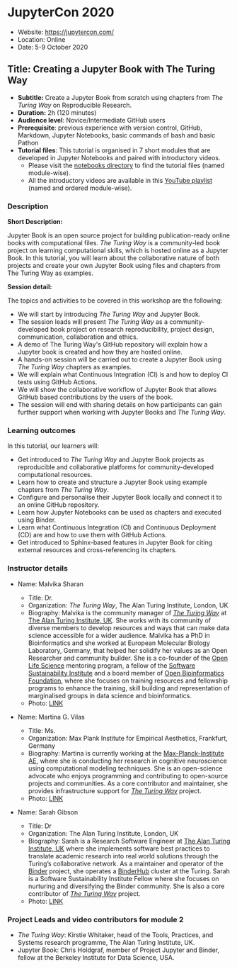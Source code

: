 # JupyterCon 2020

- Website: https://jupytercon.com/
- Location: Online
- Date: 5-9 October 2020

## Title: Creating a Jupyter Book with The Turing Way

- **Subtitle:** Create a Jupyter Book from scratch using chapters from *The Turing Way* on Reproducible Research.
- **Duration:** 2h (120 minutes)
- **Audience level**: Novice/Intermediate GitHub users
- **Prerequisite**: previous experience with version control, GitHub, Markdown, Jupyter Notebooks, basic commands of bash and basic Pathon
- **Tutorial files**: This tutorial is organised in 7 short modules that are developed in Jupyter Notebooks and paired with introductory videos. 
  - Please visit the [notebooks directory](./notebooks) to find the tutorial files (named module-wise).
  - All the introductory videos are available in this [YouTube playlist](https://www.youtube.com/playlist?list=PLBxcQEfGu3Dmdo6oKg6o9V7Q_e7WSX-vu) (named and ordered module-wise).

### Description

**Short Description:** 

Jupyter Book is an open source project for building publication-ready online books with computational files. *The Turing Way* is a community-led book project on learning computational skills, which is hosted online as a Jupyter Book. In this tutorial, you will learn about the collaborative nature of both projects and create your own Jupyter Book using files and chapters from The Turing Way as examples.

**Session detail:**

The topics and activities to be covered in this workshop are the following:
- We will start by introducing *The Turing Way* and Jupyter Book.
- The session leads will present *The Turing Way* as a community-developed book project on research reproducibility, project design, communication, collaboration and ethics.
- A demo of The Turing Way's GitHub repository will explain how a Jupyter book is created and how they are hosted online.
- A hands-on session will be carried out to create a Jupyter Book using *The Turing Way* chapters as examples.
- We will explain what Continuous Integration (CI) is and how to deploy CI tests using GitHub Actions.
- We will show the collaborative workflow of Jupyter Book that allows GitHub based contributions by the users of the book.
- The session will end with sharing details on how participants can gain further support when working with Jupyter Books and *The Turing Way*.

### Learning outcomes

In this tutorial, our learners will:
- Get introduced to *The Turing Way* and Jupyter Book projects as reproducible and collaborative platforms for community-developed computational resources.
- Learn how to create and structure a Jupyter Book using example chapters from *The Turing Way*.
- Configure and personalise their Jupyter Book locally and connect it to an online GitHub repository.
- Learn how Jupyter Notebooks can be used as chapters and executed using Binder.
- Learn what Continuous Integration (CI) and Continuous Deployment (CD) are and how to use them with GitHub Actions.
- Get introduced to Sphinx-based features in Jupyter Book for citing external resources and cross-referencing its chapters.

### Instructor details

- Name: Malvika Sharan
    - Title: Dr.
    - Organization: *The Turing Way*, The Alan Turing Institute, London, UK
    - Biography: Malvika is the community manager of *[The Turing Way](https://the-turing-way.netlify.app)* at [The Alan Turing Institute, UK](https://www.turing.ac.uk/). She works with its community of diverse members to develop resources and ways that can make data science accessible for a wider audience.
Malvika has a PhD in Bioinformatics and she worked at  European Molecular Biology Laboratory, Germany, that helped her solidify her values as an Open Researcher and community builder.
She is a co-founder of the [Open Life Science](https://openlifesci.org/) mentoring program, a fellow of the [Software Sustainability Institute](https://www.software.ac.uk/) and a board member of [Open Bioinformatics Foundation](https://www.open-bio.org/event-awards/), where she focuses on training resources and fellowship programs to enhance the training, skill building and representation of marginalised groups in data science and bioinformatics.
    - Photo: [LINK](images/MalvikaSharan.jpg)

- Name: Martina G. Vilas
    - Title: Ms.
    - Organization: Max Plank Institute for Empirical Aesthetics, Frankfurt, Germany
    - Biography: Martina is currently working at the [Max-Planck-Institute AE](https://www.aesthetics.mpg.de/en/the-institute/people/m-vilas.html), where she is conducting her research in cognitive neuroscience using computational modeling techniques. She is an open-science advocate who enjoys programming and contributing to open-source projects and communities. As a core contributor and maintainer, she provides infrastructure support for *[The Turing Way](https://the-turing-way.netlify.app)* project.
    - Photo: [LINK](images/MartinaVilas.jpg)
    
- Name: Sarah Gibson
    - Title: Dr
    - Organization: The Alan Turing Institute, London, UK
    - Biography: Sarah is a Research Software Engineer at [The Alan Turing Institute, UK](https://www.turing.ac.uk/) where she implements software best practices to translate academic research into real world solutions through the Turing’s collaborative network. As a maintainer and operator of the [Binder](https://mybinder.org/) project, she operates a [BinderHub](https://binderhub.readthedocs.io/en/latest/) cluster at the Turing. Sarah is a Software Sustainability Institute Fellow where she focuses on nurturing and diversifying the Binder community. She is also a core contributor of *[The Turing Way](https://the-turing-way.netlify.app)* project.
    - Photo: [LINK](images/SarahGibson.jpg)
    
### Project Leads and video contributors for module 2

- *The Turing Way*: Kirstie Whitaker, head of the Tools, Practices, and Systems research programme, The Alan Turing Institute, UK.
- Jupyter Book: Chris Holdgraf, member of Project Jupyter and Binder, fellow at the Berkeley Institute for Data Science, USA.

